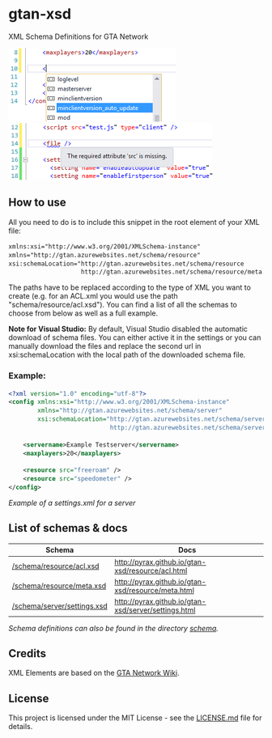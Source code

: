 # gtan-xsd

XML Schema Definitions for GTA Network

![Autocompletion in Visual Studio](images/autocompletion.PNG)
![XML Validation in Visual Studio](images/XML_validation.PNG)

## How to use

All you need to do is to include this snippet in the root element of your XML file:

```xml
xmlns:xsi="http://www.w3.org/2001/XMLSchema-instance"
xmlns="http://gtan.azurewebsites.net/schema/resource"
xsi:schemaLocation="http://gtan.azurewebsites.net/schema/resource 
                    http://gtan.azurewebsites.net/schema/resource/meta.xsd"
```

The paths have to be replaced according to the type of XML you want to create (e.g. for an ACL.xml you would
use the path "schema/resource/acl.xsd"). You can find a list of all the schemas to choose from below as well as a full example.

**Note for Visual Studio:** 
By default, Visual Studio disabled the automatic download of schema files. You can either
active it in the settings or you can manually download the files and replace the second url in xsi:schemaLocation with the local path
of the downloaded schema file.

### Example:

```xml
<?xml version="1.0" encoding="utf-8"?>
<config xmlns:xsi="http://www.w3.org/2001/XMLSchema-instance"
        xmlns="http://gtan.azurewebsites.net/schema/server"
        xsi:schemaLocation="http://gtan.azurewebsites.net/schema/server
                            http://gtan.azurewebsites.net/schema/server/settings.xsd">
  
    <servername>Example Testserver</servername>
    <maxplayers>20</maxplayers>
  
    <resource src="freeroam" />
    <resource src="speedometer" />
</config>
```

*Example of a settings.xml for a server*

## List of schemas & docs

| Schema                                                                | Docs                                                 |
| --------------------------------------------------------------------- | ---------------------------------------------------- |
| [/schema/resource/acl.xsd](schema/resource/acl.xsd)                   | http://pyrax.github.io/gtan-xsd/resource/acl.html    |
| [/schema/resource/meta.xsd](schema/resource/meta.xsd)                 | http://pyrax.github.io/gtan-xsd/resource/meta.html   |
| [/schema/server/settings.xsd](schema/server/settings.xsd)             | http://pyrax.github.io/gtan-xsd/server/settings.html |

*Schema definitions can also be found in the directory [schema](schema/).*

## Credits

XML Elements are based on the [GTA Network Wiki](https://wiki.gtanet.work).

## License

This project is licensed under the MIT License - see the [LICENSE.md](LICENSE.md) file for details.
